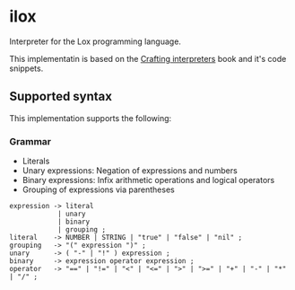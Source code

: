 # ilox

Interpreter for the Lox programming language.

This implementatin is based on the [Crafting interpreters](http://craftinginterpreters.com/) book and it's code snippets.
## Supported syntax

This implementation supports the following:

### Grammar

* Literals
* Unary expressions: Negation of expressions and numbers
* Binary expressions: Infix arithmetic operations and logical operators
* Grouping of expressions via parentheses

```
expression -> literal 
            | unary 
            | binary 
            | grouping ; 
literal    -> NUMBER | STRING | "true" | "false" | "nil" ; 
grouping   -> "(" expression ")" ; 
unary      -> ( "-" | "!" ) expression ; 
binary     -> expression operator expression ; 
operator   -> "==" | "!=" | "<" | "<=" | ">" | ">=" | "+" | "-" | "*" | "/" ; 
```
